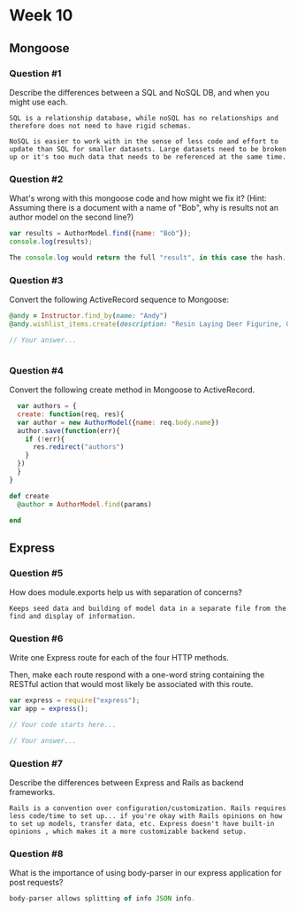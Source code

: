 # Week 10

## Mongoose

### Question #1

Describe the differences between a SQL and NoSQL DB, and when you might use each.

```text
SQL is a relationship database, while noSQL has no relationships and therefore does not need to have rigid schemas.

NoSQL is easier to work with in the sense of less code and effort to update than SQL for smaller datasets. Large datasets need to be broken up or it's too much data that needs to be referenced at the same time.

```

### Question #2

What's wrong with this mongoose code and how might we fix it?
(Hint: Assuming there is a document with a name of "Bob", why is results not an author model on the second line?)

```js
var results = AuthorModel.find({name: "Bob"});
console.log(results);
```

```js
The console.log would return the full "result", in this case the hash. To return the author "Bob", use results.name
```

### Question #3

Convert the following ActiveRecord sequence to Mongoose:

```rb
@andy = Instructor.find_by(name: "Andy")
@andy.wishlist_items.create(description: "Resin Laying Deer Figurine, Gold")
```

```js
// Your answer...



```

### Question #4

Convert the following create method in Mongoose to ActiveRecord.

```js
  var authors = {
  create: function(req, res){
  var author = new AuthorModel({name: req.body.name})
  author.save(function(err){
    if (!err){
      res.redirect("authors")
    }
  })
  }  
}
```

```rb
def create
  @author = AuthorModel.find(params)

end


```
## Express

### Question #5

How does module.exports help us with separation of concerns?

```text
Keeps seed data and building of model data in a separate file from the find and display of information.

```

### Question #6

Write one Express route for each of the four HTTP methods.

Then, make each route respond with a one-word string containing the RESTful action that would most likely be associated with this route.

```js
var express = require("express");
var app = express();

// Your code starts here...

```

```js
// Your answer...
```
### Question #7

Describe the differences between Express and Rails as backend frameworks.

```text
Rails is a convention over configuration/customization. Rails requires less code/time to set up... if you're okay with Rails opinions on how to set up models, transfer data, etc. Express doesn't have built-in opinions , which makes it a more customizable backend setup.

```

### Question #8

What is the importance of using body-parser in our express application for post requests?

```js
body-parser allows splitting of info JSON info.

```

